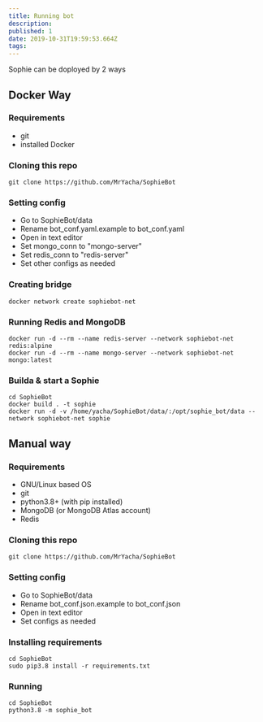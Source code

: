 ```yaml
---
title: Running bot
description: 
published: 1
date: 2019-10-31T19:59:53.664Z
tags: 
---
```


Sophie can be doployed by 2 ways

## Docker Way  
### Requirements 
+ git
+ installed Docker
  
### Cloning this repo  
	git clone https://github.com/MrYacha/SophieBot  
### Setting config  
  
+ Go to SophieBot/data  
+ Rename bot_conf.yaml.example to bot_conf.yaml  
+ Open in text editor  
+ Set mongo_conn to "mongo-server"  
+ Set redis_conn to "redis-server"  
+ Set other configs as needed  
  
### Creating bridge  
	docker network create sophiebot-net  
### Running Redis and MongoDB  
	docker run -d --rm --name redis-server --network sophiebot-net redis:alpine
	docker run -d --rm --name mongo-server --network sophiebot-net mongo:latest
### Builda & start a Sophie  
	cd SophieBot
	docker build . -t sophie
	docker run -d -v /home/yacha/SophieBot/data/:/opt/sophie_bot/data --network sophiebot-net sophie   
  
## Manual way 
### Requirements 
+ GNU/Linux based OS
+ git
+ python3.8+ (with pip installed)
+ MongoDB (or MongoDB Atlas account)
+ Redis

### Cloning this repo  
	git clone https://github.com/MrYacha/SophieBot  
  
### Setting config  
  
+ Go to SophieBot/data  
+ Rename bot_conf.json.example to bot_conf.json  
+ Open in text editor  
+ Set configs as needed  
  
### Installing requirements  
	cd SophieBot
	sudo pip3.8 install -r requirements.txt
  
### Running  
  
	cd SophieBot
	python3.8 -m sophie_bot